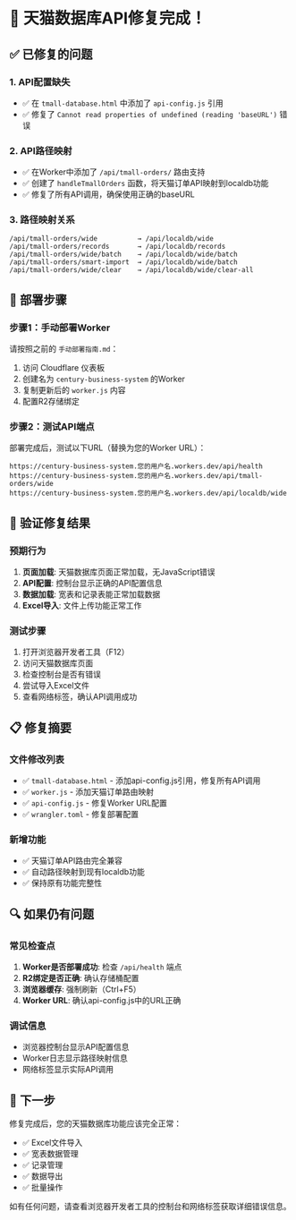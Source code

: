 # 🎉 天猫数据库API修复完成！

## ✅ 已修复的问题

### 1. **API配置缺失**
- ✅ 在 `tmall-database.html` 中添加了 `api-config.js` 引用
- ✅ 修复了 `Cannot read properties of undefined (reading 'baseURL')` 错误

### 2. **API路径映射**
- ✅ 在Worker中添加了 `/api/tmall-orders/` 路由支持
- ✅ 创建了 `handleTmallOrders` 函数，将天猫订单API映射到localdb功能
- ✅ 修复了所有API调用，确保使用正确的baseURL

### 3. **路径映射关系**
```
/api/tmall-orders/wide          → /api/localdb/wide
/api/tmall-orders/records       → /api/localdb/records
/api/tmall-orders/wide/batch    → /api/localdb/wide/batch
/api/tmall-orders/smart-import  → /api/localdb/wide/batch
/api/tmall-orders/wide/clear    → /api/localdb/wide/clear-all
```

## 🚀 部署步骤

### 步骤1：手动部署Worker
请按照之前的 `手动部署指南.md`：

1. 访问 Cloudflare 仪表板
2. 创建名为 `century-business-system` 的Worker
3. 复制更新后的 `worker.js` 内容
4. 配置R2存储绑定

### 步骤2：测试API端点
部署完成后，测试以下URL（替换为您的Worker URL）：

```
https://century-business-system.您的用户名.workers.dev/api/health
https://century-business-system.您的用户名.workers.dev/api/tmall-orders/wide
https://century-business-system.您的用户名.workers.dev/api/localdb/wide
```

## 🧪 验证修复结果

### 预期行为
1. **页面加载**: 天猫数据库页面正常加载，无JavaScript错误
2. **API配置**: 控制台显示正确的API配置信息
3. **数据加载**: 宽表和记录表能正常加载数据
4. **Excel导入**: 文件上传功能正常工作

### 测试步骤
1. 打开浏览器开发者工具（F12）
2. 访问天猫数据库页面
3. 检查控制台是否有错误
4. 尝试导入Excel文件
5. 查看网络标签，确认API调用成功

## 📋 修复摘要

### 文件修改列表
- ✅ `tmall-database.html` - 添加api-config.js引用，修复所有API调用
- ✅ `worker.js` - 添加天猫订单路由映射
- ✅ `api-config.js` - 修复Worker URL配置
- ✅ `wrangler.toml` - 修复部署配置

### 新增功能
- ✅ 天猫订单API路由完全兼容
- ✅ 自动路径映射到现有localdb功能
- ✅ 保持原有功能完整性

## 🔍 如果仍有问题

### 常见检查点
1. **Worker是否部署成功**: 检查 `/api/health` 端点
2. **R2绑定是否正确**: 确认存储桶配置
3. **浏览器缓存**: 强制刷新（Ctrl+F5）
4. **Worker URL**: 确认api-config.js中的URL正确

### 调试信息
- 浏览器控制台显示API配置信息
- Worker日志显示路径映射信息
- 网络标签显示实际API调用

## 🎯 下一步

修复完成后，您的天猫数据库功能应该完全正常：
- ✅ Excel文件导入
- ✅ 宽表数据管理
- ✅ 记录管理
- ✅ 数据导出
- ✅ 批量操作

如有任何问题，请查看浏览器开发者工具的控制台和网络标签获取详细错误信息。
